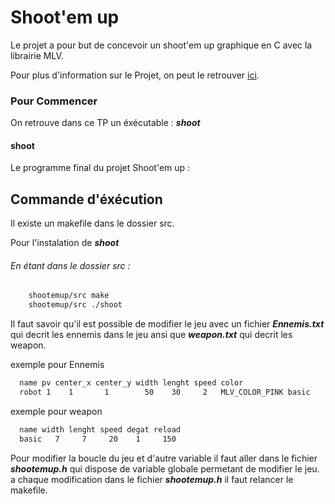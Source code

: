 # Shoot'em up
 Le projet a pour but de concevoir un shoot'em up graphique en C avec la librairie MLV.
 
 Pour plus d'information sur le Projet, on peut le retrouver [ici](http://igm.univ-mlv.fr/~borie/esipe/shootemup.pdf).

### Pour Commencer

On retrouve dans ce TP un éxécutable : ***shoot*** 

#### shoot
Le programme final du projet Shoot'em up :



## Commande d'éxécution
Il existe un makefile dans le dossier src.

Pour l'instalation de ***shoot***  
###### En étant dans le dossier src :
```Bash
    shootemup/src make
    shootemup/src ./shoot
```

Il faut savoir qu'il est possible de modifier le jeu avec un fichier ***Ennemis.txt*** qui decrit les ennemis dans le jeu
ansi que ***weapon.txt*** qui decrit les weapon.

exemple pour Ennemis
```txt
  name pv center_x center_y width lenght speed color 
  robot 1    1       1        50    30     2   MLV_COLOR_PINK basic
```

exemple pour weapon
```txt
  name width lenght speed degat reload
  basic   7     7     20    1     150
```

Pour modifier la boucle du jeu et d'autre variable il faut aller dans le fichier ***shootemup.h*** 
qui dispose de variable globale permetant de modifier le jeu.
a chaque modification dans le fichier ***shootemup.h*** il faut relancer le makefile.

